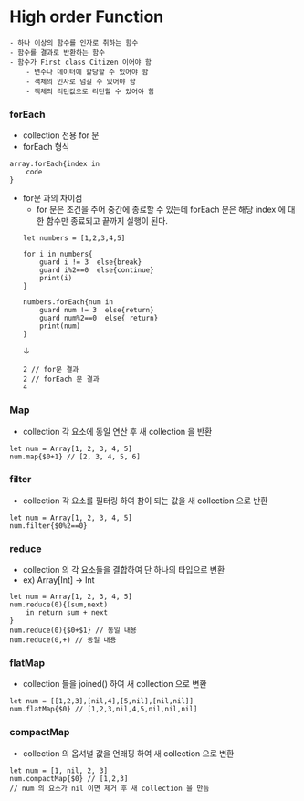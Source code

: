 # High order Function
```
- 하나 이상의 함수를 인자로 취하는 함수
- 함수를 결과로 반환하는 함수
- 함수가 First class Citizen 이어야 함
	- 변수나 데이터에 할당할 수 있어야 함
	- 객체의 인자로 넘길 수 있어야 함
	- 객체의 리턴값으로 리턴할 수 있어야 함
```

### forEach
- collection 전용 for 문
- forEach 형식
```
array.forEach{index in
	code
}
```
- for문 과의 차이점
	- for 문은 조건을 주어 중간에 종료할 수 있는데 forEach 문은 해당 index 에 대한 함수만 종료되고 끝까지 실행이 된다.
	```
	let numbers = [1,2,3,4,5]

	for i in numbers{
		guard i != 3  else{break}
		guard i%2==0  else{continue}
		print(i)
	}
	
	numbers.forEach{num in
		guard num != 3  else{return}
		guard num%2==0  else{ return}
		print(num)
	}
	```
	↓
	```
	2 // for문 결과
	2 // forEach 문 결과
	4
	```
### Map
- collection 각 요소에 동일 연산 후 새 collection 을 반환
```
let num = Array[1, 2, 3, 4, 5]
num.map{$0+1} // [2, 3, 4, 5, 6]
```
### filter
- collection 각 요소를 필터링 하여 참이 되는 값을 새 collection 으로 반환
```
let num = Array[1, 2, 3, 4, 5]
num.filter{$0%2==0}
```

### reduce
- collection 의 각 요소들을 결합하여 단 하나의 타입으로 변환
- ex) Array[Int] → Int
```
let num = Array[1, 2, 3, 4, 5]
num.reduce(0){(sum,next)  
	in return sum + next
}
num.reduce(0){$0+$1} // 동일 내용
num.reduce(0,+) // 동일 내용
```

### flatMap
- collection 들을 joined() 하여 새 collection 으로 변환
```
let num = [[1,2,3],[nil,4],[5,nil],[nil,nil]]
num.flatMap{$0} // [1,2,3,nil,4,5,nil,nil,nil]
```


### compactMap
- collection 의 옵셔널 값을 언래핑 하여 새 collection 으로 변환
```
let num = [1, nil, 2, 3]
num.compactMap{$0} // [1,2,3]
// num 의 요소가 nil 이면 제거 후 새 collection 을 만듬
```
